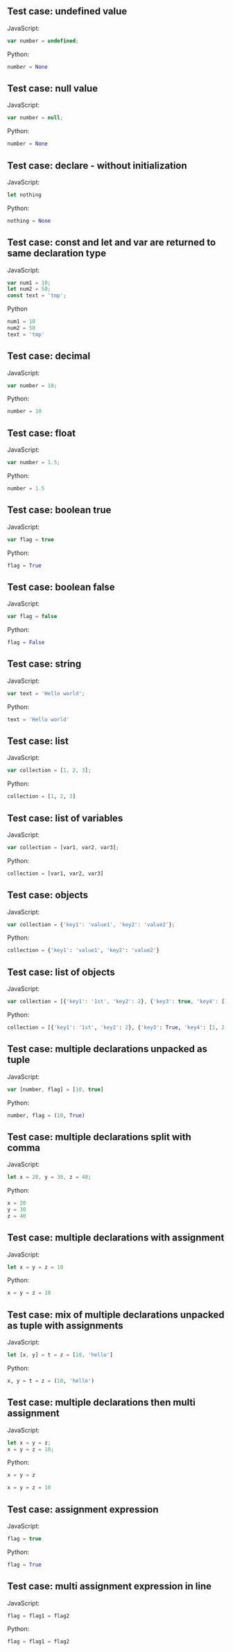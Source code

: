 ## Test case: undefined value
JavaScript:
```js
var number = undefined;
```

Python:
```py
number = None
```

## Test case: null value
JavaScript:
```js
var number = null;
```

Python:
```py
number = None
```

## Test case: declare - without initialization
JavaScript:
```js
let nothing
```

Python:
```py
nothing = None
```


## Test case: const and let and var are returned to same declaration type
JavaScript:
```js
var num1 = 10;
let num2 = 50;
const text = 'tmp';
```

Python
```py
num1 = 10
num2 = 50
text = 'tmp'

```


## Test case: decimal
JavaScript:
```js
var number = 10;
```

Python:
```py
number = 10
```

## Test case: float
JavaScript:
```js
var number = 1.5;
```

Python:
```py
number = 1.5
```

## Test case: boolean true
JavaScript:
```js
var flag = true
```

Python:
```py
flag = True
```

## Test case: boolean false
JavaScript:
```js
var flag = false
```

Python:
```py
flag = False
```

## Test case: string
JavaScript:
```js
var text = 'Hello world';
```

Python:
```py
text = 'Hello world'
```

## Test case: list
JavaScript:
```js
var collection = [1, 2, 3];
```

Python:
```py
collection = [1, 2, 3]
```

## Test case: list of variables
JavaScript:
```js
var collection = [var1, var2, var3];
```

Python:
```py
collection = [var1, var2, var3]
```

## Test case: objects
JavaScript:
```js
var collection = {'key1': 'value1', 'key2': 'value2'};
```

Python:
```py
collection = {'key1': 'value1', 'key2': 'value2'}
```

## Test case: list of objects
JavaScript:
```js
var collection = [{'key1': '1st', 'key2': 2}, {'key3': true, 'key4': [1, 2, 3]}];
```

Python:
```py
collection = [{'key1': '1st', 'key2': 2}, {'key3': True, 'key4': [1, 2, 3]}]
```

## Test case: multiple declarations unpacked as tuple
JavaScript:
```js
var [number, flag] = [10, true]
```

Python:
```py
number, flag = (10, True)
```

## Test case: multiple declarations split with comma
JavaScript:
```js
let x = 20, y = 30, z = 40;
```

Python:
```py
x = 20
y = 30
z = 40
```

## Test case: multiple declarations with assignment
JavaScript:
```js
let x = y = z = 10
```

Python:
```py
x = y = z = 10
```

## Test case: mix of multiple declarations unpacked as tuple with assignments
JavaScript:
```js
let [x, y] = t = z = [10, 'hello']
```

Python:
```py
x, y = t = z = (10, 'hello')
```

## Test case: multiple declarations then multi assignment
JavaScript:
```js
let x = y = z;
x = y = z = 10;
```

Python:
```py
x = y = z

x = y = z = 10
```

## Test case: assignment expression
JavaScript:
```js
flag = true
```

Python:
```py
flag = True
```

## Test case: multi assignment expression in line
JavaScript:
```js
flag = flag1 = flag2
```

Python:
```py
flag = flag1 = flag2
```